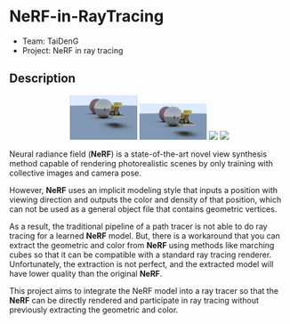 # NeRF-in-RayTracing

- Team: TaiDenG
- Project: NeRF in ray tracing

## Description

<p align="center">
  <img src="https://raw.githubusercontent.com/Linyou/NeRF-in-RayTracing/main/assets/1.png", width="24%">
  <img src="https://raw.githubusercontent.com/Linyou/NeRF-in-RayTracing/main/assets/2.png", width="24%">
  <img src="https://raw.githubusercontent.com/Linyou/NeRF-in-RayTracing/main/assets/3.png", width="24%">
  <img src="https://raw.githubusercontent.com/Linyou/NeRF-in-RayTracing/main/assets/4.png", width="24%">
  <br>
</p>

Neural radiance field (**NeRF**) is a state-of-the-art novel view synthesis method capable of rendering photorealistic scenes by only training with collective images and camera pose.

However, **NeRF** uses an implicit modeling style that inputs a position with viewing direction and outputs the color and density of that position, which can not be used as a general object file that contains geometric vertices.

As a result, the traditional pipeline of a path tracer is not able to do ray tracing for a learned **NeRF** model. But, there is a workaround that you can extract the geometric and color from **NeRF** using methods like marching cubes so that it can be compatible with a standard ray tracing renderer.
Unfortunately, the extraction is not perfect, and the extracted model will have lower quality than the original **NeRF**.

This project aims to integrate the NeRF model into a ray tracer so that the **NeRF** can be directly rendered and participate in ray tracing without previously extracting the geometric and color.
